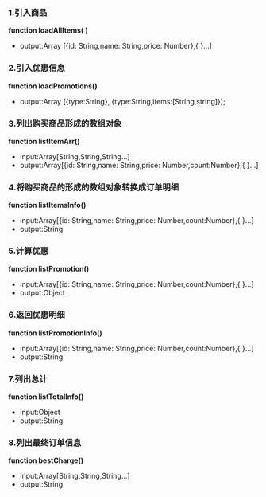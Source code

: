 ### 1.引入商品
**function loadAllItems( )**
- output:Array [{id: String,name: String,price: Number},{ }...]

### 2.引入优惠信息
**function loadPromotions()**
- output:Array [{type:String}, {type:String,items:[String,string]}];

### 3.列出购买商品形成的数组对象
**function listItemArr()**
- input:Array[String,String,String...]
- output:Array[{id: String,name: String,price: Number,count:Number},{ }...]

### 4.将购买商品的形成的数组对象转换成订单明细
**function listItemsInfo()**
- input:Array[{id: String,name: String,price: Number,count:Number},{ }...]
- output:String

### 5.计算优惠
**function listPromotion()**
- input:Array[{id: String,name: String,price: Number,count:Number},{ }...]
- output:Object

### 6.返回优惠明细
**function listPromotionInfo()**
- input:Array[{id: String,name: String,price: Number,count:Number},{ }...]
- output:String

### 7.列出总计
**function listTotalInfo()**
- input:Object
- output:String

### 8.列出最终订单信息
**function bestCharge()**
- input:Array[String,String,String...]
- output:String
